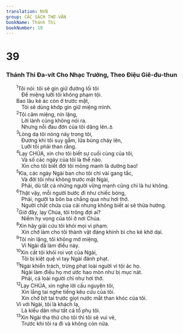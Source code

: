 ```yaml
---
translation: NVB
group: CÁC SÁCH THƠ-VĂN
bookName: Thánh Thi 
bookNumber: 19
---
```


<div class="title"><h1>39</h1><h3>Thánh Thi Đa-vít Cho Nhạc Trưởng, Theo Điệu Giê-đu-thun </h3></div>
<span class="verse thi_39_1">  <sup>1</sup>Tôi nói: tôi sẽ gìn giữ đường lối tôi <br/>   Để miệng lưỡi tôi không phạm tội. <br/>  Bao lâu kẻ ác còn ở trước mặt, <br/>   Tôi sẽ dùng khớp gìn giữ miệng mình. <br/></span>
<span class="verse thi_39_2">  <sup>2</sup>Tôi câm miệng, nín lặng, <br/>   Lời lành cũng không nói ra. <br/>   Nhưng nỗi đau đớn của tôi dâng lên.<a data-toggle="tooltip" data-placement="bottom" title="Nt: bị khuấy lên">⚓</a><br/></span>
<span class="verse thi_39_3">  <sup>3</sup>Lòng dạ tôi nóng nảy trong tôi, <br/>   Đương khi tôi suy gẫm, lửa bùng cháy lên, <br/>   Lưỡi tôi phải than rằng. <br/></span>
<span class="verse thi_39_4">  <sup>4</sup>Lạy CHÚA, xin cho tôi biết sự cuối cùng của tôi, <br/>   Và số các ngày của tôi là thể nào. <br/>   Xin cho tôi biết đời tôi mỏng manh là dường bao! <br/></span>
<span class="verse thi_39_5">  <sup>5</sup>Kìa, các ngày Ngài ban cho tôi chỉ vài gang tấc, <br/>   Và đời tôi như không trước mặt Ngài, <br/>   Phải, dù tất cả những người vững mạnh cũng chỉ là hư không. <br/></span>
<span class="verse thi_39_6">  <sup>6</sup>Thật vậy, mỗi người bước đi như chiếc bóng, <br/>   Phải, người ta bôn ba chẳng qua như hơi thở. <br/>   Người chất chứa của cải nhưng không biết ai sẽ thừa hưởng. <br/></span>
<span class="verse thi_39_7">  <sup>7</sup>Giờ đây, lạy Chúa, tôi trông đợi ai? <br/>   Niềm hy vọng của tôi ở nơi Chúa. <br/></span>
<span class="verse thi_39_8">  <sup>8</sup>Xin hãy giải cứu tôi khỏi mọi vi phạm. <br/>   Xin chớ làm cho tôi thành vật đáng khinh bỉ cho kẻ khờ dại. <br/></span>
<span class="verse thi_39_9">  <sup>9</sup>Tôi nín lặng, tôi không mở miệng, <br/>   Vì Ngài đã làm điều này. <br/></span>
<span class="verse thi_39_10">  <sup>10</sup>Xin cất tôi khỏi roi vọt của Ngài, <br/>   Tôi bị kiệt quệ vì tay Ngài đánh phạt. <br/></span>
<span class="verse thi_39_11">  <sup>11</sup>Ngài khiển trách, trừng phạt loài người vì tội ác họ. <br/>   Ngài làm điều họ mơ ước hao mòn như bị mục nát. <br/>   Phải, cả loài người chỉ như hơi thở. <br/></span>
<span class="verse thi_39_12">  <sup>12</sup>Lạy CHÚA, xin nghe lời cầu nguyện tôi, <br/>   Xin lắng tai nghe tiếng kêu cứu của tôi. <br/>   Xin chớ bịt tai trước giọt nước mắt than khóc của tôi. <br/>  Vì với Ngài, tôi là khách lạ, <br/>   Là kiều dân như tất cả tổ phụ tôi. <br/></span>
<span class="verse thi_39_13">  <sup>13</sup>Xin Ngài tha thứ cho tôi thì tôi sẽ vui vẻ, <br/>   Trước khi tôi ra đi và không còn nữa. <br/></span>
